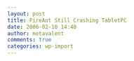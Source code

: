 ```yaml
---
layout: post
title: FireAnt Still Crashing TabletPC
date: 2006-02-10 14:40
author: metavalent
comments: true
categories: wp-import
---
```

<!--Lead Photo --><a href="https://web.archive.org/web/*/https://awebcamdarkly.com/"t blame them, because developing software is INSANELY DIFFICULT, but I do hope they do get around to it.
